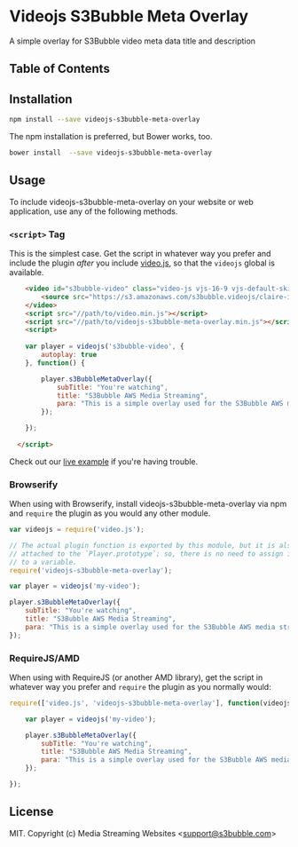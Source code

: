 # Videojs S3Bubble Meta Overlay

A simple overlay for S3Bubble video meta data title and description

## Table of Contents

<!-- START doctoc -->
<!-- END doctoc -->
## Installation

```sh
npm install --save videojs-s3bubble-meta-overlay
```

The npm installation is preferred, but Bower works, too.

```sh
bower install  --save videojs-s3bubble-meta-overlay
```

## Usage

To include videojs-s3bubble-meta-overlay on your website or web application, use any of the following methods.

### `<script>` Tag

This is the simplest case. Get the script in whatever way you prefer and include the plugin _after_ you include [video.js][videojs], so that the `videojs` global is available.

```html
	<video id="s3bubble-video" class="video-js vjs-16-9 vjs-default-skin" controls preload="auto">
    	<source src="https://s3.amazonaws.com/s3bubble.videojs/claire-in-motion.mp4" type="video/mp4">
  	</video>
    <script src="//path/to/video.min.js"></script>
	<script src="//path/to/videojs-s3bubble-meta-overlay.min.js"></script>
  	<script>
     
   	var player = videojs('s3bubble-video', {
       	autoplay: true
   	}, function() {

       	player.s3BubbleMetaOverlay({
        	subTitle: "You're watching",
           	title: "S3Bubble AWS Media Streaming",
           	para: "This is a simple overlay used for the S3Bubble AWS media streaming platform."
       	});

   	});
    
  </script>
```

Check out our <a href="http://jsbin.com/borotev/edit?html,output" target="_blank">live example</a> if you're having trouble.

### Browserify

When using with Browserify, install videojs-s3bubble-meta-overlay via npm and `require` the plugin as you would any other module.

```js
var videojs = require('video.js');

// The actual plugin function is exported by this module, but it is also
// attached to the `Player.prototype`; so, there is no need to assign it
// to a variable.
require('videojs-s3bubble-meta-overlay');

var player = videojs('my-video');

player.s3BubbleMetaOverlay({
    subTitle: "You're watching",
    title: "S3Bubble AWS Media Streaming",
    para: "This is a simple overlay used for the S3Bubble AWS media streaming platform."
});

```

### RequireJS/AMD

When using with RequireJS (or another AMD library), get the script in whatever way you prefer and `require` the plugin as you normally would:

```js
require(['video.js', 'videojs-s3bubble-meta-overlay'], function(videojs) {

  	var player = videojs('my-video');

  	player.s3BubbleMetaOverlay({
    	subTitle: "You're watching",
    	title: "S3Bubble AWS Media Streaming",
    	para: "This is a simple overlay used for the S3Bubble AWS media streaming platform."
	});

});
```

## License

MIT. Copyright (c) Media Streaming Websites &lt;support@s3bubble.com&gt;


[videojs]: http://videojs.com/
